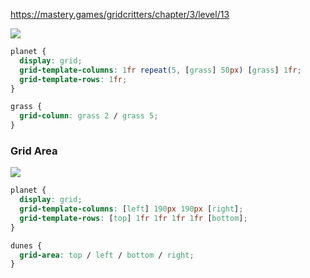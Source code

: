 https://mastery.games/gridcritters/chapter/3/level/13

![](./media/grass.png)
```css
planet {
  display: grid;
  grid-template-columns: 1fr repeat(5, [grass] 50px) [grass] 1fr;
  grid-template-rows: 1fr;
}

grass {
  grid-column: grass 2 / grass 5;
}
```

### Grid Area
![](./media/grid-area.png)
```css
planet {
  display: grid;
  grid-template-columns: [left] 190px 190px [right];
  grid-template-rows: [top] 1fr 1fr 1fr 1fr [bottom];
}

dunes {
  grid-area: top / left / bottom / right;
}
```


